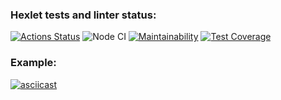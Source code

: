 ### Hexlet tests and linter status:
[![Actions Status](https://github.com/apupko/frontend-project-lvl2/workflows/hexlet-check/badge.svg)](https://github.com/apupko/frontend-project-lvl2/actions)
![Node CI](https://github.com/apupko/frontend-project-lvl2/workflows/Node%20CI/badge.svg)
[![Maintainability](https://api.codeclimate.com/v1/badges/b5a0dab6063b3643a166/maintainability)](https://codeclimate.com/github/apupko/frontend-project-lvl2/maintainability)
[![Test Coverage](https://api.codeclimate.com/v1/badges/b5a0dab6063b3643a166/test_coverage)](https://codeclimate.com/github/apupko/frontend-project-lvl2/test_coverage)

### Example:
[![asciicast](https://asciinema.org/a/JZntkKZUUiMG2Dm20bzc84Fpt.png)](https://asciinema.org/a/JZntkKZUUiMG2Dm20bzc84Fpt)
